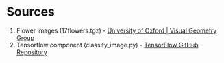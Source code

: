 # Sources

1. Flower images (17flowers.tgz) - [ University of Oxford | Visual Geometry Group](http://www.robots.ox.ac.uk/~vgg/data/flowers/17/)
2. Tensorflow component (classify_image.py) - [TensorFlow GitHub Repository](https://github.com/tensorflow/models/blob/master/tutorials/image/imagenet/classify_image.py)
